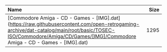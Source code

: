 |Name|Size|
|:---|---:|
|[Commodore Amiga - CD - Games - [IMG].dat](https://raw.githubusercontent.com/open-retrogaming-archive/dat-catalog/main/root/basic/TOSEC-ISO/Commodore/Amiga/CD/Games/[IMG]/Commodore Amiga - CD - Games - [IMG].dat)|1295|
